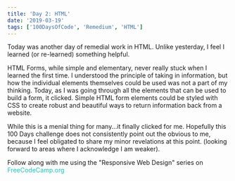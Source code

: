 ```yaml
---
title: 'Day 2: HTML'
date: '2019-03-19'
tags: ['100DaysOfCode', 'Remedium', 'HTML']
---
```


Today was another day of remedial work in HTML. Unlike yesterday, I feel I learned (or re-learned) something helpful.

HTML Forms, while simple and elementary, never really stuck when I learned the first time. I understood the principle of taking in information, but how the individual elements themselves could be used was not a part of my thinking. Today, as I was going through all the elements that can be used to build a form, it clicked. Simple HTML form elements could be styled with CSS to create robust and beautiful ways to return information back from a website.

While this is a menial thing for many...it finally clicked for me. Hopefully this 100 Days challenge does not consistently point out the obvious to me, because I feel obligated to share my minor revelations at this point. (looking forward to areas where I acknowledge I am weaker).

Follow along with me using the "Responsive Web Design" series on <a href="https://learn.freecodecamp.org/" style="color:#1BC6B4; text-decoration:none">FreeCodeCamp.org</a>